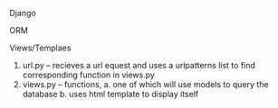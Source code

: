 Django

ORM

Views/Templaes
1.	url.py – recieves a url equest and uses a urlpatterns list to find corresponding function in views.py
2.	views.py – functions, 
a.	one of which will use models to query the database
b.	uses html template to display itself
